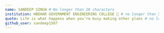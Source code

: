 ```yaml
---
name: SANDEEP SINGH # No longer than 28 characters
institution: HBEHAR GOVERNMENT ENGINEERING COLLEGE 🚩 # no longer than 58 characters
quote: Life is what happens when you’re busy making other plans # no longer than 100 characters, avoid using quotes(") to guarantee the format remains the same.
github_user: sandeep1507
---
```

